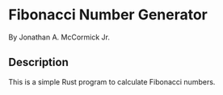 # Fibonacci Number Generator

By Jonathan A. McCormick Jr. 

## Description

This is a simple Rust program to calculate Fibonacci numbers. 

